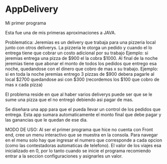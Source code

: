 # AppDelivery
 Mi primer programa

Esta fue una de mis primeras aproximaciones a JAVA.

Problematica:
Jeremias es un delivery que trabaja para una pizzeria local junto con otros deliverys.
La pizzeria le otorga un pedido y cuando el lo entrega tiene que cobrar un costo adicional por su trabajo
Ejemplo: si jeremias entrega una pizza de $900 el la cobra $1000.
Al final de la noche jeremias tiene que abonar el monto de todos los pedidos que entrego esa noche, quedandose con el dinero que cobro de mas x su trabajo.
Ejemplo: si en toda la noche jeremias entrego 3 pizzas de $900 debera pagarle al local $2700 quedandose asi con $300 (recordemos los $100 que cobro de mas x cada pizza)

El problema reside en que al haber varios deliverys puede ser que se le sume una pizza que el no entregó debiendo asi pagar de mas.

Se diseñara una app para que el pueda llevar un control de los pedidos que entrega.
Esta app sumara automaticamente el monto final que debe pagar y las ganancias que le quedan de ese dia.

MODO DE USO:
Al ser el primer programa que hice no cuenta con Front end, cree un menu interactivo que se muestra en la consola.
Para navegar en el menu solo hay que ingresar el numero que corresponde a cada opcion (como las contestadoras automaticas de telefono).
El valor de los viajes esa inicializado en 0, por lo tanto cuando se inicie el programa recomiendo entrar a la seccion configuraciones y asignarles un valor.
